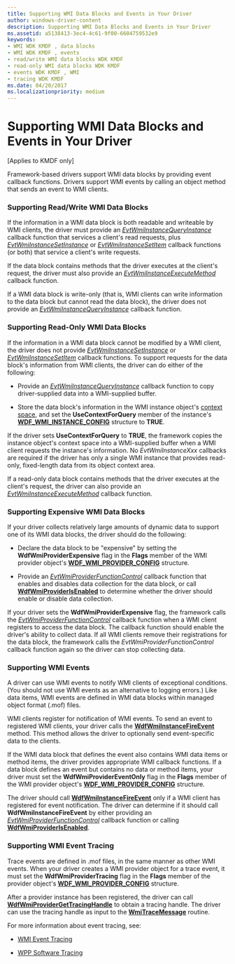 ```yaml
---
title: Supporting WMI Data Blocks and Events in Your Driver
author: windows-driver-content
description: Supporting WMI Data Blocks and Events in Your Driver
ms.assetid: a5138413-3ec4-4c61-9f00-6604759532e9
keywords:
- WMI WDK KMDF , data blocks
- WMI WDK KMDF , events
- read/write WMI data blocks WDK KMDF
- read-only WMI data blocks WDK KMDF
- events WDK KMDF , WMI
- tracing WDK KMDF
ms.date: 04/20/2017
ms.localizationpriority: medium
---
```


# Supporting WMI Data Blocks and Events in Your Driver


\[Applies to KMDF only\]

Framework-based drivers support WMI data blocks by providing event callback functions. Drivers support WMI events by calling an object method that sends an event to WMI clients.

### <a href="" id="supporting-read-write-wmi-data-blocks"></a> Supporting Read/Write WMI Data Blocks

If the information in a WMI data block is both readable and writeable by WMI clients, the driver must provide an [*EvtWmiInstanceQueryInstance*](https://msdn.microsoft.com/library/windows/hardware/ff541843) callback function that services a client's read requests, plus [*EvtWmiInstanceSetInstance*](https://msdn.microsoft.com/library/windows/hardware/ff541847) or [*EvtWmiInstanceSetItem*](https://msdn.microsoft.com/library/windows/hardware/ff541852) callback functions (or both) that service a client's write requests.

If the data block contains methods that the driver executes at the client's request, the driver must also provide an [*EvtWmiInstanceExecuteMethod*](https://msdn.microsoft.com/library/windows/hardware/ff541836) callback function.

If a WMI data block is write-only (that is, WMI clients can write information to the data block but cannot read the data block), the driver does not provide an [*EvtWmiInstanceQueryInstance*](https://msdn.microsoft.com/library/windows/hardware/ff541843) callback function.

### <a href="" id="supporting-read-only-wmi-data-blocks"></a> Supporting Read-Only WMI Data Blocks

If the information in a WMI data block cannot be modified by a WMI client, the driver does not provide [*EvtWmiInstanceSetInstance*](https://msdn.microsoft.com/library/windows/hardware/ff541847) or [*EvtWmiInstanceSetItem*](https://msdn.microsoft.com/library/windows/hardware/ff541852) callback functions. To support requests for the data block's information from WMI clients, the driver can do either of the following:

-   Provide an [*EvtWmiInstanceQueryInstance*](https://msdn.microsoft.com/library/windows/hardware/ff541843) callback function to copy driver-supplied data into a WMI-supplied buffer.

-   Store the data block's information in the WMI instance object's [context space](framework-object-context-space.md), and set the **UseContextForQuery** member of the instance's [**WDF\_WMI\_INSTANCE\_CONFIG**](https://msdn.microsoft.com/library/windows/hardware/ff553058) structure to **TRUE**.

If the driver sets **UseContextForQuery** to **TRUE**, the framework copies the instance object's context space into a WMI-supplied buffer when a WMI client requests the instance's information. No *EvtWmiInstanceXxx* callbacks are required if the driver has only a single WMI instance that provides read-only, fixed-length data from its object context area.

If a read-only data block contains methods that the driver executes at the client's request, the driver can also provide an [*EvtWmiInstanceExecuteMethod*](https://msdn.microsoft.com/library/windows/hardware/ff541836) callback function.

### Supporting Expensive WMI Data Blocks

If your driver collects relatively large amounts of dynamic data to support one of its WMI data blocks, the driver should do the following:

-   Declare the data block to be "expensive" by setting the **WdfWmiProviderExpensive** flag in the **Flags** member of the WMI provider object's [**WDF\_WMI\_PROVIDER\_CONFIG**](https://msdn.microsoft.com/library/windows/hardware/ff553067) structure.

-   Provide an [*EvtWmiProviderFunctionControl*](https://msdn.microsoft.com/library/windows/hardware/ff541855) callback function that enables and disables data collection for the data block, or call [**WdfWmiProviderIsEnabled**](https://msdn.microsoft.com/library/windows/hardware/ff551200) to determine whether the driver should enable or disable data collection.

If your driver sets the **WdfWmiProviderExpensive** flag, the framework calls the [*EvtWmiProviderFunctionControl*](https://msdn.microsoft.com/library/windows/hardware/ff541855) callback function when a WMI client registers to access the data block. The callback function should enable the driver's ability to collect data. If all WMI clients remove their registrations for the data block, the framework calls the *EvtWmiProviderFunctionControl* callback function again so the driver can stop collecting data.

### Supporting WMI Events

A driver can use WMI events to notify WMI clients of exceptional conditions. (You should not use WMI events as an alternative to logging errors.) Like data items, WMI events are defined in WMI data blocks within managed object format (.mof) files.

WMI clients register for notification of WMI events. To send an event to registered WMI clients, your driver calls the [**WdfWmiInstanceFireEvent**](https://msdn.microsoft.com/library/windows/hardware/ff551182) method. This method allows the driver to optionally send event-specific data to the clients.

If the WMI data block that defines the event also contains WMI data items or method items, the driver provides appropriate WMI callback functions. If a data block defines an event but contains no data or method items, your driver must set the **WdfWmiProviderEventOnly** flag in the **Flags** member of the WMI provider object's [**WDF\_WMI\_PROVIDER\_CONFIG**](https://msdn.microsoft.com/library/windows/hardware/ff553067) structure.

The driver should call [**WdfWmiInstanceFireEvent**](https://msdn.microsoft.com/library/windows/hardware/ff551182) only if a WMI client has registered for event notification. The driver can determine if it should call **WdfWmiInstanceFireEvent** by either providing an [*EvtWmiProviderFunctionControl*](https://msdn.microsoft.com/library/windows/hardware/ff541855) callback function or calling [**WdfWmiProviderIsEnabled**](https://msdn.microsoft.com/library/windows/hardware/ff551200).

### Supporting WMI Event Tracing

Trace events are defined in .mof files, in the same manner as other WMI events. When your driver creates a WMI provider object for a trace event, it must set the **WdfWmiProviderTracing** flag in the **Flags** member of the provider object's [**WDF\_WMI\_PROVIDER\_CONFIG**](https://msdn.microsoft.com/library/windows/hardware/ff553067) structure.

After a provider instance has been registered, the driver can call [**WdfWmiProviderGetTracingHandle**](https://msdn.microsoft.com/library/windows/hardware/ff551198) to obtain a tracing handle. The driver can use the tracing handle as input to the [**WmiTraceMessage**](https://msdn.microsoft.com/library/windows/hardware/ff565836) routine.

For more information about event tracing, see:

-   [WMI Event Tracing](https://msdn.microsoft.com/library/windows/hardware/ff566350)

-   [WPP Software Tracing](https://msdn.microsoft.com/library/windows/hardware/ff556204)

 

 





